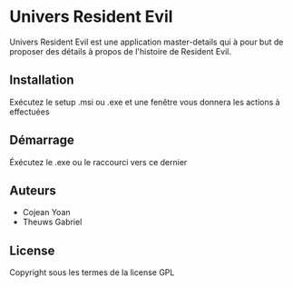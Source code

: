 # Univers Resident Evil
Univers Resident Evil est une application master-details qui à pour but de proposer des détails à propos de l'histoire de Resident Evil.

## Installation
Exécutez le setup .msi ou .exe et une fenêtre vous donnera les actions à effectuées

## Démarrage
Éxécutez le .exe ou le raccourci vers ce dernier

## Auteurs
* Cojean Yoan
* Theuws Gabriel

## License
Copyright sous les termes de la license GPL
